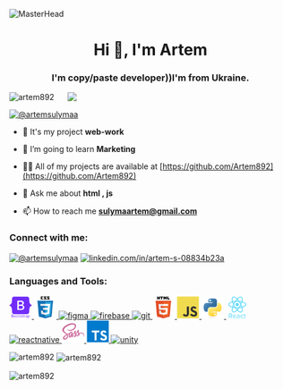 ![MasterHead](https://cdn.dribbble.com/users/702789/screenshots/15688888/media/e50e606f073195a091d678dce3e19066.png?compress=1&resize=1000x400)
<h1 align="center">Hi 👋, I'm Artem</h1>
<h3 align="center">I'm copy/paste developer))I'm from Ukraine.</h3>
<img align="right" src="https://media.tenor.com/GfSX-u7VGM4AAAAM/coding.gif" width="400">

<p align="left"> <img src="https://komarev.com/ghpvc/?username=artem892&label=Profile%20views&color=0e75b6&style=flat" alt="artem892" /> </p>

<p align="left"> <a href="https://twitter.com/@artemsulymaa" target="blank"><img src="https://img.shields.io/twitter/follow/@artemsulymaa?logo=twitter&style=for-the-badge" alt="@artemsulymaa" /></a> </p>

- 🔭 It's my project **web-work**

- 🌱 I’m going to learn **Marketing**

- 👨‍💻 All of my projects are available at [https://github.com/Artem892](https://github.com/Artem892)

- 💬 Ask me about **html , js**

- 📫 How to reach me **sulymaartem@gmail.com**

<h3 align="left">Connect with me:</h3>
<p align="left">
<a href="https://twitter.com/@artemsulymaa" target="blank"><img align="center" src="https://raw.githubusercontent.com/rahuldkjain/github-profile-readme-generator/master/src/images/icons/Social/twitter.svg" alt="@artemsulymaa" height="30" width="40" /></a>
<a href="https://linkedin.com/in/linkedin.com/in/artem-s-08834b23a" target="blank"><img align="center" src="https://raw.githubusercontent.com/rahuldkjain/github-profile-readme-generator/master/src/images/icons/Social/linked-in-alt.svg" alt="linkedin.com/in/artem-s-08834b23a" height="30" width="40" /></a>
</p>

<h3 align="left">Languages and Tools:</h3>
<p align="left"> <a href="https://getbootstrap.com" target="_blank" rel="noreferrer"> <img src="https://raw.githubusercontent.com/devicons/devicon/master/icons/bootstrap/bootstrap-plain-wordmark.svg" alt="bootstrap" width="40" height="40"/> </a> <a href="https://www.w3schools.com/css/" target="_blank" rel="noreferrer"> <img src="https://raw.githubusercontent.com/devicons/devicon/master/icons/css3/css3-original-wordmark.svg" alt="css3" width="40" height="40"/> </a> <a href="https://www.figma.com/" target="_blank" rel="noreferrer"> <img src="https://www.vectorlogo.zone/logos/figma/figma-icon.svg" alt="figma" width="40" height="40"/> </a> <a href="https://firebase.google.com/" target="_blank" rel="noreferrer"> <img src="https://www.vectorlogo.zone/logos/firebase/firebase-icon.svg" alt="firebase" width="40" height="40"/> </a> <a href="https://git-scm.com/" target="_blank" rel="noreferrer"> <img src="https://www.vectorlogo.zone/logos/git-scm/git-scm-icon.svg" alt="git" width="40" height="40"/> </a> <a href="https://www.w3.org/html/" target="_blank" rel="noreferrer"> <img src="https://raw.githubusercontent.com/devicons/devicon/master/icons/html5/html5-original-wordmark.svg" alt="html5" width="40" height="40"/> </a> <a href="https://developer.mozilla.org/en-US/docs/Web/JavaScript" target="_blank" rel="noreferrer"> <img src="https://raw.githubusercontent.com/devicons/devicon/master/icons/javascript/javascript-original.svg" alt="javascript" width="40" height="40"/> </a> <a href="https://www.python.org" target="_blank" rel="noreferrer"> <img src="https://raw.githubusercontent.com/devicons/devicon/master/icons/python/python-original.svg" alt="python" width="40" height="40"/> </a> <a href="https://reactjs.org/" target="_blank" rel="noreferrer"> <img src="https://raw.githubusercontent.com/devicons/devicon/master/icons/react/react-original-wordmark.svg" alt="react" width="40" height="40"/> </a> <a href="https://reactnative.dev/" target="_blank" rel="noreferrer"> <img src="https://reactnative.dev/img/header_logo.svg" alt="reactnative" width="40" height="40"/> </a> <a href="https://sass-lang.com" target="_blank" rel="noreferrer"> <img src="https://raw.githubusercontent.com/devicons/devicon/master/icons/sass/sass-original.svg" alt="sass" width="40" height="40"/> </a> <a href="https://www.typescriptlang.org/" target="_blank" rel="noreferrer"> <img src="https://raw.githubusercontent.com/devicons/devicon/master/icons/typescript/typescript-original.svg" alt="typescript" width="40" height="40"/> </a> <a href="https://unity.com/" target="_blank" rel="noreferrer"> <img src="https://www.vectorlogo.zone/logos/unity3d/unity3d-icon.svg" alt="unity" width="40" height="40"/> </a> </p>

<p><img align="left" src="https://github-readme-stats.vercel.app/api/top-langs?username=artem892&show_icons=true&locale=en&layout=compact" alt="artem892" /></p>

<p>&nbsp;<img align="center" src="https://github-readme-stats.vercel.app/api?username=artem892&show_icons=true&locale=en" alt="artem892" /></p>

<p><img align="center" src="https://github-readme-streak-stats.herokuapp.com/?user=artem892&" alt="artem892" /></p>
